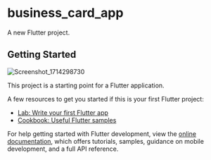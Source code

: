 # business_card_app

A new Flutter project.

## Getting Started
![Screenshot_1714298730](https://github.com/H1aitham/business-card-app-UI-flutter/assets/168301401/6f9e4a02-5c01-42e9-b42d-fd6fa4557317)


This project is a starting point for a Flutter application.

A few resources to get you started if this is your first Flutter project:

- [Lab: Write your first Flutter app](https://docs.flutter.dev/get-started/codelab)
- [Cookbook: Useful Flutter samples](https://docs.flutter.dev/cookbook)

For help getting started with Flutter development, view the
[online documentation](https://docs.flutter.dev/), which offers tutorials,
samples, guidance on mobile development, and a full API reference.
